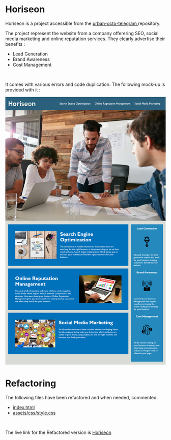 <h1>Horiseon</h1>

<p>Horiseon is a project accessible from the <a href="https://github.com/coding-boot-camp/urban-octo-telegram"> urban-octo-telegram </a> repository.</p>

<p> The project represent the website from a company offerering SEO, social media marketing and online reputation services. They clearly advertise their benefits : </p>
<ul>
<li>Lead Generation</li>
<li>Brand Awareness</li>
<li>Cost Management</li>
</ul>

<br>
<p> It comes with various errors and code duplication. The following mock-up is provided with it : </p>

<img src="assets/images/Horiseon-mock-up.png" title="mock-up" alt="mock-up"/>

<h1>Refactoring</h1>

<p>The following files have been refactored and when needed, commented. </p>
<ul>
<li><a href="index.html"> index.html </a></li>
<li><a href="assets/css/style.css"> assets/css/style.css </a></li>
</ul>

<br>
<p>The live link for the Refactored version is <a href="https://ayssatou.github.io/RefactoredHoriseon/">Horiseon</a></p>